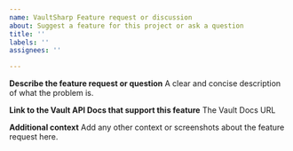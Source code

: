 ```yaml
---
name: VaultSharp Feature request or discussion
about: Suggest a feature for this project or ask a question
title: ''
labels: ''
assignees: ''

---
```


**Describe the feature request or question**
A clear and concise description of what the problem is. 

**Link to the Vault API Docs that support this feature**
The Vault Docs URL

**Additional context**
Add any other context or screenshots about the feature request here.
